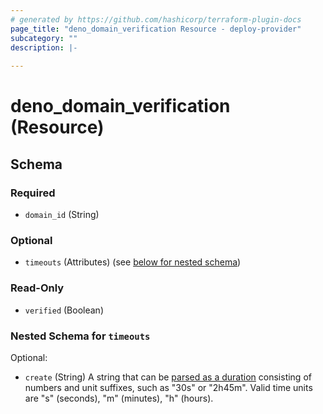 ```yaml
---
# generated by https://github.com/hashicorp/terraform-plugin-docs
page_title: "deno_domain_verification Resource - deploy-provider"
subcategory: ""
description: |-
  
---
```


# deno_domain_verification (Resource)





<!-- schema generated by tfplugindocs -->
## Schema

### Required

- `domain_id` (String)

### Optional

- `timeouts` (Attributes) (see [below for nested schema](#nestedatt--timeouts))

### Read-Only

- `verified` (Boolean)

<a id="nestedatt--timeouts"></a>
### Nested Schema for `timeouts`

Optional:

- `create` (String) A string that can be [parsed as a duration](https://pkg.go.dev/time#ParseDuration) consisting of numbers and unit suffixes, such as "30s" or "2h45m". Valid time units are "s" (seconds), "m" (minutes), "h" (hours).
